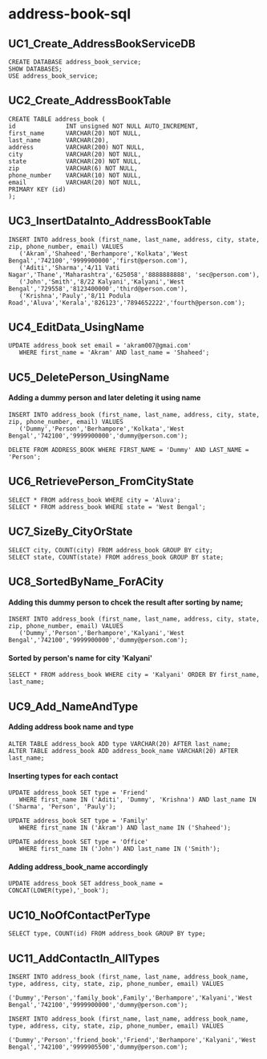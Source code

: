 # address-book-sql
## UC1_Create_AddressBookServiceDB
```
CREATE DATABASE address_book_service;
SHOW DATABASES;
USE address_book_service;
```
## UC2_Create_AddressBookTable
```
CREATE TABLE address_book (
id              INT unsigned NOT NULL AUTO_INCREMENT,
first_name      VARCHAR(20) NOT NULL,
last_name       VARCHAR(20),
address         VARCHAR(200) NOT NULL,
city            VARCHAR(20) NOT NULL,
state           VARCHAR(20) NOT NULL,
zip             VARCHAR(6) NOT NULL,
phone_number    VARCHAR(10) NOT NULL,
email           VARCHAR(20) NOT NULL,
PRIMARY KEY (id)
);
```
## UC3_InsertDataInto_AddressBookTable
```
INSERT INTO address_book (first_name, last_name, address, city, state, zip, phone_number, email) VALUES
   ('Akram','Shaheed','Berhampore','Kolkata','West Bengal','742100','9999900000','first@person.com'),
   ('Aditi','Sharma','4/11 Vati Nagar','Thane','Maharashtra','625058','8888888888', 'sec@person.com'),
   ('John','Smith','8/22 Kalyani','Kalyani','West Bengal','729558','8123400000','third@person.com'),
   ('Krishna','Pauly','8/11 Podula Road','Aluva','Kerala','826123','7894652222','fourth@person.com');
```
## UC4_EditData_UsingName
```
UPDATE address_book set email = 'akram007@gmai.com'
   WHERE first_name = 'Akram' AND last_name = 'Shaheed';
```
## UC5_DeletePerson_UsingName
#### Adding a dummy person and later deleting it using name
```
INSERT INTO address_book (first_name, last_name, address, city, state, zip, phone_number, email) VALUES
   ('Dummy','Person','Berhampore','Kolkata','West Bengal','742100','9999900000','dummy@person.com');
```
```DELETE FROM ADDRESS_BOOK WHERE FIRST_NAME = 'Dummy' AND LAST_NAME = 'Person';```
## UC6_RetrievePerson_FromCityState
```
SELECT * FROM address_book WHERE city = 'Aluva';
SELECT * FROM address_book WHERE state = 'West Bengal';
```
## UC7_SizeBy_CityOrState
```
SELECT city, COUNT(city) FROM address_book GROUP BY city;
SELECT state, COUNT(state) FROM address_book GROUP BY state;
```
## UC8_SortedByName_ForACity
#### Adding this dummy person to chcek the result after sorting by name;
```
INSERT INTO address_book (first_name, last_name, address, city, state, zip, phone_number, email) VALUES
   ('Dummy','Person','Berhampore','Kalyani','West Bengal','742100','9999900000','dummy@person.com');
```
#### Sorted by person's name for city 'Kalyani'
```SELECT * FROM address_book WHERE city = 'Kalyani' ORDER BY first_name, last_name;```
## UC9_Add_NameAndType
#### Adding address book name and type
```
ALTER TABLE address_book ADD type VARCHAR(20) AFTER last_name;
ALTER TABLE address_book ADD address_book_name VARCHAR(20) AFTER last_name;
```
#### Inserting types for each contact
```
UPDATE address_book SET type = 'Friend'
   WHERE first_name IN ('Aditi', 'Dummy', 'Krishna') AND last_name IN ('Sharma', 'Person', 'Pauly');
  
UPDATE address_book SET type = 'Family'
   WHERE first_name IN ('Akram') AND last_name IN ('Shaheed');
   
UPDATE address_book SET type = 'Office'
   WHERE first_name IN ('John') AND last_name IN ('Smith');
```
#### Adding address_book_name accordingly
```UPDATE address_book SET address_book_name = CONCAT(LOWER(type),'_book');```
## UC10_NoOfContactPerType
```SELECT type, COUNT(id) FROM address_book GROUP BY type;```
## UC11_AddContactIn_AllTypes
```
INSERT INTO address_book (first_name, last_name, address_book_name, type, address, city, state, zip, phone_number, email) VALUES
   ('Dummy','Person','family_book',Family','Berhampore','Kalyani','West Bengal','742100','9999900000','dummy@person.com');
   
INSERT INTO address_book (first_name, last_name, address_book_name, type, address, city, state, zip, phone_number, email) VALUES
   ('Dummy','Person','friend_book','Friend','Berhampore','Kalyani','West Bengal','742100','9999905500','dummy@person.com');
```